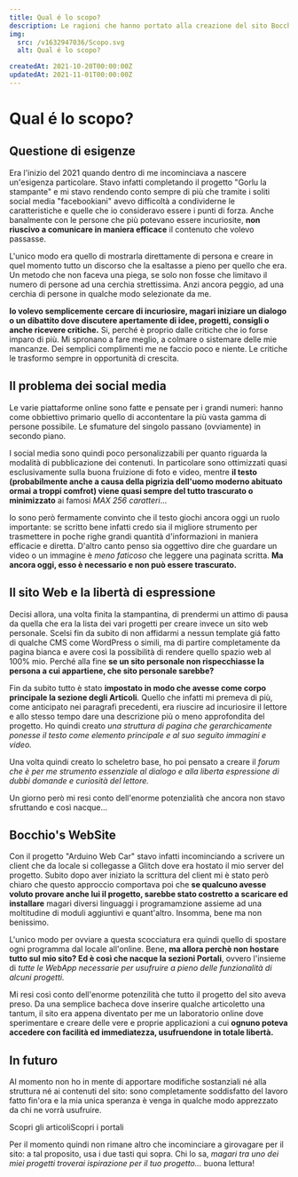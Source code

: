```yaml
---
title: Qual é lo scopo?
description: Le ragioni che hanno portato alla creazione del sito Bocchio's WebSite. Come è nato, come si è sviluppato e come ho intenzione di sfruttarlo in futuro.
img:
  src: /v1632947036/Scopo.svg
  alt: Qual é lo scopo?

createdAt: 2021-10-20T00:00:00Z
updatedAt: 2021-11-01T00:00:00Z
---
```


# Qual é lo scopo?

<CMedia s="#Scopo" a="Qual é lo scopo?" type="svg"></CMedia>

## Questione di esigenze

Era l'inizio del 2021 quando dentro di me incominciava a nascere un'esigenza particolare. Stavo infatti completando il progetto "Gorlu la stampante" e mi stavo rendendo conto sempre di più che tramite i soliti social media "facebookiani" avevo difficoltà a condividerne le caratteristiche e quelle che io consideravo essere i punti di forza. Anche banalmente con le persone che più potevano essere incuriosite, **non riuscivo a comunicare in maniera efficace** il contenuto che volevo passasse.

L'unico modo era quello di mostrarla direttamente di persona e creare in quel momento tutto un discorso che la esaltasse a pieno per quello che era. Un metodo che non faceva una piega, se solo non fosse che limitavo il numero di persone ad una cerchia strettissima. Anzi ancora peggio, ad una cerchia di persone in qualche modo selezionate da me.

**Io volevo semplicemente cercare di incuriosire, magari iniziare un dialogo o un dibattito dove discutere apertamente di idee, progetti, consigli o anche ricevere critiche.** Si, perché è proprio dalle critiche che io forse imparo di più. Mi spronano a fare meglio, a colmare o sistemare delle mie mancanze. Dei semplici complimenti me ne faccio poco e niente. Le critiche le trasformo sempre in opportunità di crescita.

## Il problema dei social media

Le varie piattaforme online sono fatte e pensate per i grandi numeri: hanno come obbiettivo primario quello di accontentare la più vasta gamma di persone possibile. Le sfumature del singolo passano (ovviamente) in secondo piano.

I social media sono quindi poco personalizzabili per quanto riguarda la modalità di pubblicazione dei contenuti. In particolare sono ottimizzati quasi esclusivamente sulla buona fruizione di foto e video, mentre **il testo (probabilmente anche a causa della pigrizia dell'uomo moderno abituato ormai a troppi comfrot) viene quasi sempre del tutto trascurato o minimizzato** ai famosi _MAX 256 caratteri_...

Io sono però fermamente convinto che il testo giochi ancora oggi un ruolo importante: se scritto bene infatti credo sia il migliore strumento per trasmettere in poche righe grandi quantità d'informazioni in maniera efficacie e diretta. D'altro canto penso sia oggettivo dire che guardare un video o un immagine è _meno faticoso_ che leggere una paginata scritta. **Ma ancora oggi, esso è necessario e non può essere trascurato.**

## Il sito Web e la libertà di espressione

Decisi allora, una volta finita la stampantina, di prendermi un attimo di pausa da quella che era la lista dei vari progetti per creare invece un sito web personale. Scelsi fin da subito di non affidarmi a nessun template giá fatto di qualche CMS come WordPress o simili, ma di partire completamente da pagina bianca e avere così la possibilità di rendere quello spazio web al 100% mio. Perché alla fine **se un sito personale non rispecchiasse la persona a cui appartiene, che sito personale sarebbe?**

Fin da subito tutto è stato **impostato in modo che avesse come corpo principale la sezione degli Articoli**. Quello che infatti mi premeva di più, come anticipato nei paragrafi precedenti, era riuscire ad incuriosire il lettore e allo stesso tempo dare una descrizione più o meno approfondita del progetto. Ho quindi creato _una struttura di pagina che gerarchicamente ponesse il testo come elemento principale e al suo seguito immagini e video._

Una volta quindi creato lo scheletro base, ho poi pensato a creare il _forum che è per me strumento essenziale al dialogo e alla liberta espressione di dubbi domande e curiosità del lettore._

Un giorno però mi resi conto dell'enorme potenzialità che ancora non stavo sfruttando e così nacque...

## Bocchio's WebSite

Con il progetto "Arduino Web Car" stavo infatti incominciando a scrivere un client che da locale si collegasse a Glitch dove era hostato il mio server del progetto. Subito dopo aver iniziato la scrittura del client mi è stato però chiaro che questo approccio comportava poi che **se qualcuno avesse voluto provare anche lui il progetto, sarebbe stato costretto a scaricare ed installare** magari diversi linguaggi i programamzione assieme ad una moltitudine di moduli aggiuntivi e quant'altro. Insomma, bene ma non benissimo.

L'unico modo per ovviare a questa scocciatura era quindi quello di spostare ogni programma dal locale all'online. Bene, **ma allora perchè non hostare tutto sul mio sito? Ed è così che nacque la sezioni Portali**, ovvero l'insieme di _tutte le WebApp necessarie per usufruire a pieno delle funzionalità di alcuni progetti._

Mi resi così conto dell'enorme potenzilità che tutto il progetto del sito aveva preso. Da una semplice bacheca dove inserire qualche articoletto una tantum, il sito era appena diventato per me un laboratorio online dove sperimentare e creare delle vere e proprie applicazioni a cui **ognuno poteva accedere con facilità ed immediatezza, usufruendone in totale libertà.**

## In futuro

Al momento non ho in mente di apportare modifiche sostanziali né alla struttura né ai contenuti del sito: sono completamente soddisfatto del lavoro fatto fin'ora e la mia unica speranza è venga in qualche modo apprezzato da chi ne vorrà usufruire.

<div style="display: flex">
  <nuxt-link to="/it/article/" class="button">Scopri gli articoli</nuxt-link>
  <nuxt-link to="/it/portal/" class="button">Scopri i portali</nuxt-link>
</div>

Per il momento quindi non rimane altro che incominciare a girovagare per il sito: a tal proposito, usa i due tasti qui sopra. Chi lo sa, _magari tra uno dei miei progetti troverai ispirazione per il tuo progetto..._ buona lettura!
